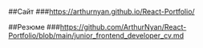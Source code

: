 ##Сайт
###https://arthurnyan.github.io/React-Portfolio/

##Резюме
###https://github.com/ArthurNyan/React-Portfolio/blob/main/junior_frontend_developer_cv.md
